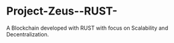 # Project-Zeus--RUST-
A Blockchain developed with RUST with focus on Scalability and Decentralization.
